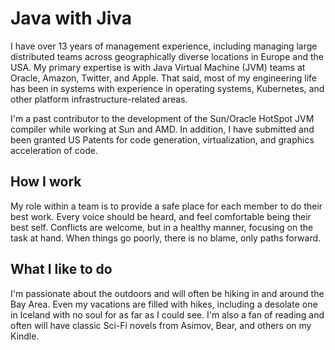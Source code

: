 # Java with Jiva

I have over 13 years of management experience, including managing large distributed teams across geographically diverse locations in Europe and the USA. 
My primary expertise is with Java Virtual Machine (JVM) teams at Oracle, Amazon, Twitter, and Apple. That said, most of my engineering life has been in 
systems with experience in operating systems, Kubernetes, and other platform infrastructure-related areas.

I'm a past contributor to the development of the Sun/Oracle HotSpot JVM compiler while working at Sun and AMD. In addition, I have submitted and been
granted US Patents for code generation, virtualization, and graphics acceleration of code.

## How I work

My role within a team is to provide a safe place for each member to do their best work. Every voice should be heard, and feel comfortable 
being their best self. Conflicts are welcome, but in a healthy manner, focusing on the task at hand. When things go poorly, there is no blame, 
only paths forward.

## What I like to do

I'm passionate about the outdoors and will often be hiking in and around the Bay Area. Even my vacations are filled with hikes, including a 
desolate one in Iceland with no soul for as far as I could see. I'm also a fan of reading and often will have classic Sci-Fi novels from Asimov, Bear, 
and others on my Kindle.

